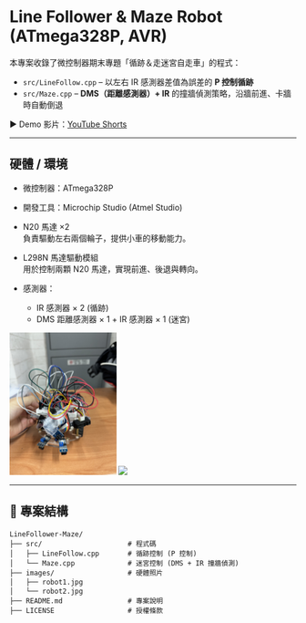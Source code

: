 # Line Follower & Maze Robot (ATmega328P, AVR)

本專案收錄了微控制器期末專題「循跡＆走迷宮自走車」的程式：

- `src/LineFollow.cpp` – 以左右 IR 感測器差值為誤差的 **P 控制循跡**  
- `src/Maze.cpp` – **DMS（距離感測器）+ IR** 的撞牆偵測策略，沿牆前進、卡牆時自動倒退  

▶️ Demo 影片：[YouTube Shorts](https://youtube.com/shorts/3_DuWfTLTRo?si=_PDdgESB-6ADxS3Z)

---

## 硬體 / 環境
- 微控制器：ATmega328P    
- 開發工具：Microchip Studio (Atmel Studio)
- N20 馬達 ×2  
  負責驅動左右兩個輪子，提供小車的移動能力。

- L298N 馬達驅動模組  
  用於控制兩顆 N20 馬達，實現前進、後退與轉向。
  
- 感測器：
  - IR 感測器 × 2 (循跡)
  - DMS 距離感測器 × 1 + IR 感測器 × 1 (迷宮)

  
<p align="left">
  <img src="images/robot1.jpg" height="250"/>
  <img src="images/robot2.jpg" height="250"/>
</p>

---

## 📂 專案結構
```text
LineFollower-Maze/
├── src/                     # 程式碼
│   ├── LineFollow.cpp       # 循跡控制 (P 控制)
│   └── Maze.cpp             # 迷宮控制 (DMS + IR 撞牆偵測)
├── images/                  # 硬體照片  
│   ├── robot1.jpg
│   └── robot2.jpg
├── README.md                # 專案說明
├── LICENSE                  # 授權條款
